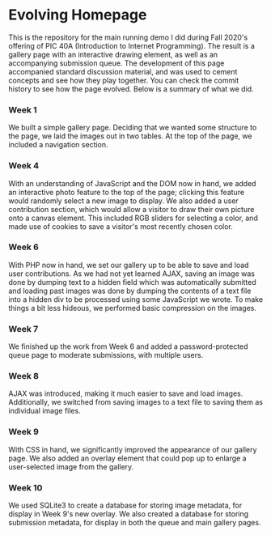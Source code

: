# Evolving Homepage	
This is the repository for the main running demo I did during Fall 2020's offering of PIC 40A (Introduction to Internet Programming). The result is a gallery page with an interactive drawing element, as well as an accompanying submission queue. The development of this page accompanied standard discussion material, and was used to cement concepts and see how they play together. You can check the commit history to see how the page evolved. Below is a summary of what we did.

### Week 1
We built a simple gallery page. Deciding that we wanted some structure to the page, we laid the images out in two tables. At the top of the page, we included a navigation section. 

### Week 4
With an understanding of JavaScript and the DOM now in hand, we added an interactive photo feature to the top of the page; clicking this feature would randomly select a new image to display. 
We also added a user contribution section, which would allow a visitor to draw their own picture onto a canvas element. This included RGB sliders for selecting a color, and made use of cookies to save a visitor's most recently chosen color.

### Week 6
With PHP now in hand, we set our gallery up to be able to save and load user contributions. As we had not yet learned AJAX, saving an image was done by dumping text to a hidden field which was automatically submitted and loading past images was done by dumping the contents of a text file into a hidden div to be processed using some JavaScript we wrote. To make things a bit less hideous, we performed basic compression on the images.

### Week 7
We finished up the work from Week 6 and added a password-protected queue page to moderate submissions, with multiple users.

### Week 8
AJAX was introduced, making it much easier to save and load images. Additionally, we switched from saving images to a text file to saving them as individual image files. 

### Week 9
With CSS in hand, we significantly improved the appearance of our gallery page. We also added an overlay element that could pop up to enlarge a user-selected image from the gallery. 

### Week 10
We used SQLite3 to create a database for storing image metadata, for display in Week 9's new overlay. We also created a database for storing submission metadata, for display in both the queue and main gallery pages.